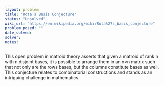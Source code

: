 ```yaml
---
layout: problem
title: "Rota's Basis Conjecture"
status: "Unsolved"
wiki_url: "https://en.wikipedia.org/wiki/Rota%27s_basis_conjecture"
problem_posed: ""
date_solved:
solver:
notes:
---
```

This open problem in matroid theory asserts that given a matroid of rank n with n disjoint bases, it is possible to arrange them in an n×n matrix such that not only are the rows bases, but the columns constitute bases as well. This conjecture relates to combinatorial constructions and stands as an intriguing challenge in mathematics.